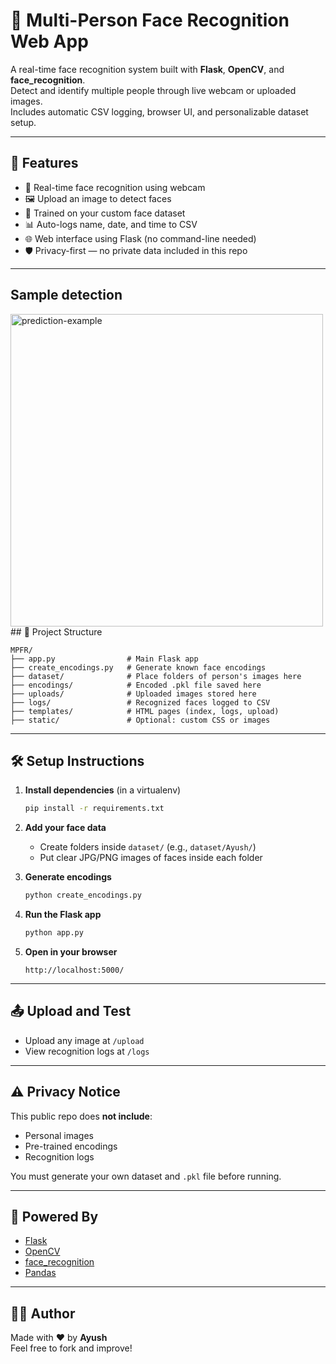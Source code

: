 # 🎯 Multi-Person Face Recognition Web App

A real-time face recognition system built with **Flask**, **OpenCV**, and **face_recognition**.  
Detect and identify multiple people through live webcam or uploaded images.  
Includes automatic CSV logging, browser UI, and personalizable dataset setup.

---

## 🚀 Features

- 🎥 Real-time face recognition using webcam
- 🖼️ Upload an image to detect faces
- 🧠 Trained on your custom face dataset
- 📊 Auto-logs name, date, and time to CSV
- 🌐 Web interface using Flask (no command-line needed)
- 🛡️ Privacy-first — no private data included in this repo

---

## Sample detection 
<img src ="uploads\result.jpg" alt="prediction-example" width="500"/>
## 📁 Project Structure

```
MPFR/
├── app.py                # Main Flask app
├── create_encodings.py   # Generate known face encodings
├── dataset/              # Place folders of person's images here
├── encodings/            # Encoded .pkl file saved here
├── uploads/              # Uploaded images stored here
├── logs/                 # Recognized faces logged to CSV
├── templates/            # HTML pages (index, logs, upload)
├── static/               # Optional: custom CSS or images
```

---

## 🛠️ Setup Instructions

1. **Install dependencies** (in a virtualenv)
   ```bash
   pip install -r requirements.txt
   ```

2. **Add your face data**
   - Create folders inside `dataset/` (e.g., `dataset/Ayush/`)
   - Put clear JPG/PNG images of faces inside each folder

3. **Generate encodings**
   ```bash
   python create_encodings.py
   ```

4. **Run the Flask app**
   ```bash
   python app.py
   ```

5. **Open in your browser**
   ```
   http://localhost:5000/
   ```

---

## 📤 Upload and Test

- Upload any image at `/upload`
- View recognition logs at `/logs`

---

## ⚠️ Privacy Notice

This public repo does **not include**:
- Personal images
- Pre-trained encodings
- Recognition logs

You must generate your own dataset and `.pkl` file before running.

---

## 🧠 Powered By

- [Flask](https://flask.palletsprojects.com/)
- [OpenCV](https://opencv.org/)
- [face_recognition](https://github.com/ageitgey/face_recognition)
- [Pandas](https://pandas.pydata.org/)

---

## 🧑‍💻 Author

Made with ❤️ by **Ayush**  
Feel free to fork and improve!
